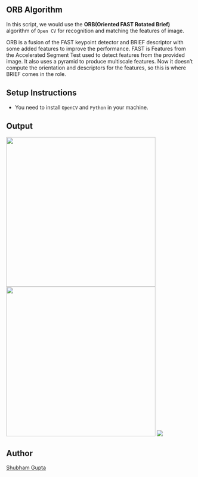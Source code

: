 ## ORB Algorithm
In this script, we would use the **ORB(Oriented FAST Rotated Brief)** algorithm of `Open CV` for recognition and matching the features of image.

ORB is a fusion of the FAST keypoint detector and BRIEF descriptor with some added features to improve the performance. FAST is Features from the Accelerated Segment
Test used to detect features from the provided image. It also uses a pyramid to produce multiscale features. Now it doesn’t compute the orientation and descriptors for
the features, so this is where BRIEF comes in the role.

## Setup Instructions
- You need to install `OpenCV` and `Python` in your machine.

## Output
<img src="https://i.ibb.co/6Y8Z04s/Robert-input.png" width=400/> <img src="https://i.ibb.co/J7z8nqT/Robert-feature.png" width=400/>
<img src="https://i.ibb.co/Kmfj2nL/Robert-Feaure-Matching.png"/>

## Author
[Shubham Gupta](https://github.com/ShubhamGupta577)
